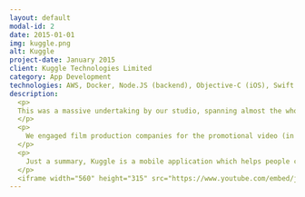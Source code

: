 ```yaml
---
layout: default
modal-id: 2
date: 2015-01-01
img: kuggle.png
alt: Kuggle
project-date: January 2015
client: Kuggle Technologies Limited
category: App Development
technologies: AWS, Docker, Node.JS (backend), Objective-C (iOS), Swift (iOS), Java (Android)
description:
  <p>
  This was a massive undertaking by our studio, spanning almost the whole year
  </p>
  <p>
    We engaged film production companies for the promotional video (in order for Kuggle to get into the AppWorks 11 incubator batch), engaged multiple frontend developers to build the interface, as well as flesh out a loadbalanced backend infrastructure for scaling.
  </p>
  <p>
    Just a summary, Kuggle is a mobile application which helps people connect in the same venue by purpose. See the promotional video for details on how the app works
  </p>
  <iframe width="560" height="315" src="https://www.youtube.com/embed/jEhAPnuWQ2Y" frameborder="0" allowfullscreen></iframe>
---
```

